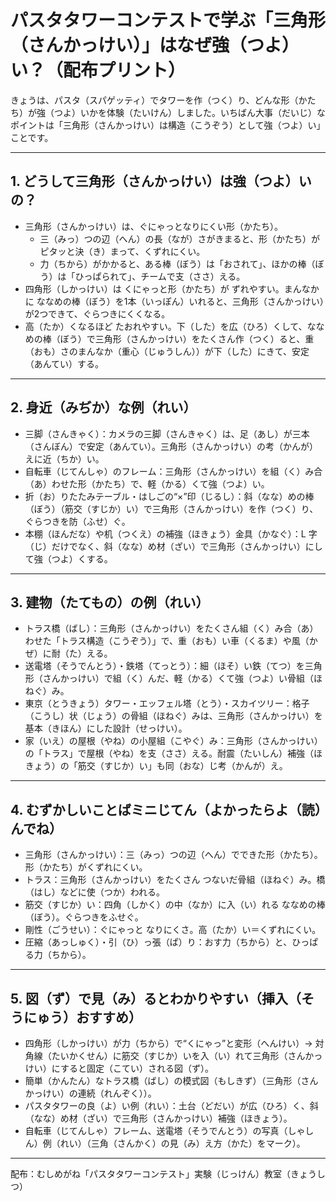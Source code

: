 # パスタタワーコンテストで学ぶ「三角形（さんかっけい）」はなぜ強（つよ）い？（配布プリント）

きょうは、パスタ（スパゲッティ）でタワーを作（つく）り、どんな形（かたち）が強（つよ）いかを体験（たいけん）しました。いちばん大事（だいじ）なポイントは「三角形（さんかっけい）は構造（こうぞう）として強（つよ）い」ことです。

---

## 1. どうして三角形（さんかっけい）は強（つよ）いの？
- 三角形（さんかっけい）は、ぐにゃっとなりにくい形（かたち）。
  - 三（みっ）つの辺（へん）の長（なが）さがきまると、形（かたち）がピタッと決（き）まって、くずれにくい。
  - 力（ちから）がかかると、ある棒（ぼう）は「おされて」、ほかの棒（ぼう）は「ひっぱられて」、チームで支（ささ）える。
- 四角形（しかっけい）は くにゃっと形（かたち）が ずれやすい。まんなかに ななめの棒（ぼう）を1本（いっぽん）いれると、三角形（さんかっけい）が2つできて、ぐらつきにくくなる。
- 高（たか）くなるほど たおれやすい。下（した）を広（ひろ）くして、ななめの棒（ぼう）で三角形（さんかっけい）をたくさん作（つく）ると、重（おも）さのまんなか（重心（じゅうしん））が下（した）にきて、安定（あんてい）する。

---

## 2. 身近（みぢか）な例（れい）
- 三脚（さんきゃく）：カメラの三脚（さんきゃく）は、足（あし）が三本（さんぼん）で安定（あんてい）。三角形（さんかっけい）の考（かんが）えに近（ちか）い。
- 自転車（じてんしゃ）のフレーム：三角形（さんかっけい）を組（く）み合（あ）わせた形（かたち）で、軽（かる）くて強（つよ）い。
- 折（お）りたたみテーブル・はしごの“×”印（じるし）：斜（なな）めの棒（ぼう）（筋交（すじか）い）で三角形（さんかっけい）を作（つく）り、ぐらつきを防（ふせ）ぐ。
- 本棚（ほんだな）や机（つくえ）の補強（ほきょう）金具（かなぐ）：L 字（じ）だけでなく、斜（なな）め材（ざい）で三角形（さんかっけい）にして強（つよ）くする。

---

## 3. 建物（たてもの）の例（れい）
- トラス橋（ばし）：三角形（さんかっけい）をたくさん組（く）み合（あ）わせた「トラス構造（こうぞう）」で、重（おも）い車（くるま）や風（かぜ）に耐（た）える。
- 送電塔（そうでんとう）・鉄塔（てっとう）：細（ほそ）い鉄（てつ）を三角形（さんかっけい）で組（く）んだ、軽（かる）くて強（つよ）い骨組（ほねぐ）み。
- 東京（とうきょう）タワー・エッフェル塔（とう）・スカイツリー：格子（こうし）状（じょう）の骨組（ほねぐ）みは、三角形（さんかっけい）を基本（きほん）にした設計（せっけい）。
- 家（いえ）の屋根（やね）の小屋組（こやぐ）み：三角形（さんかっけい）の「トラス」で屋根（やね）を支（ささ）える。耐震（たいしん）補強（ほきょう）の「筋交（すじか）い」も同（おな）じ考（かんが）え。

---

## 4. むずかしいことばミニじてん（よかったらよ（読）んでね）
- 三角形（さんかっけい）：三（みっ）つの辺（へん）でできた形（かたち）。形（かたち）がくずれにくい。
- トラス：三角形（さんかっけい）をたくさん つないだ骨組（ほねぐ）み。橋（はし）などに使（つか）われる。
- 筋交（すじか）い：四角（しかく）の中（なか）に入（い）れる ななめの棒（ぼう）。ぐらつきをふせぐ。
- 剛性（ごうせい）：ぐにゃっと なりにくさ。高（たか）い＝くずれにくい。
- 圧縮（あっしゅく）・引（ひ）っ張（ぱ）り：おす力（ちから）と、ひっぱる力（ちから）。

---

## 5. 図（ず）で見（み）るとわかりやすい（挿入（そうにゅう）おすすめ）
- 四角形（しかっけい）が力（ちから）で“くにゃっ”と変形（へんけい）→ 対角線（たいかくせん）に筋交（すじか）いを入（い）れて三角形（さんかっけい）にすると固定（こてい）される図（ず）。
- 簡単（かんたん）なトラス橋（ばし）の模式図（もしきず）（三角形（さんかっけい）の連続（れんぞく））。
- パスタタワーの良（よ）い例（れい）：土台（どだい）が広（ひろ）く、斜（なな）め材（ざい）で三角形（さんかっけい）補強（ほきょう）。
- 自転車（じてんしゃ）フレーム、送電塔（そうでんとう）の写真（しゃしん）例（れい）（三角（さんかく）の見（み）え方（かた）をマーク）。

---

配布：むしめがね「パスタタワーコンテスト」実験（じっけん）教室（きょうしつ）

